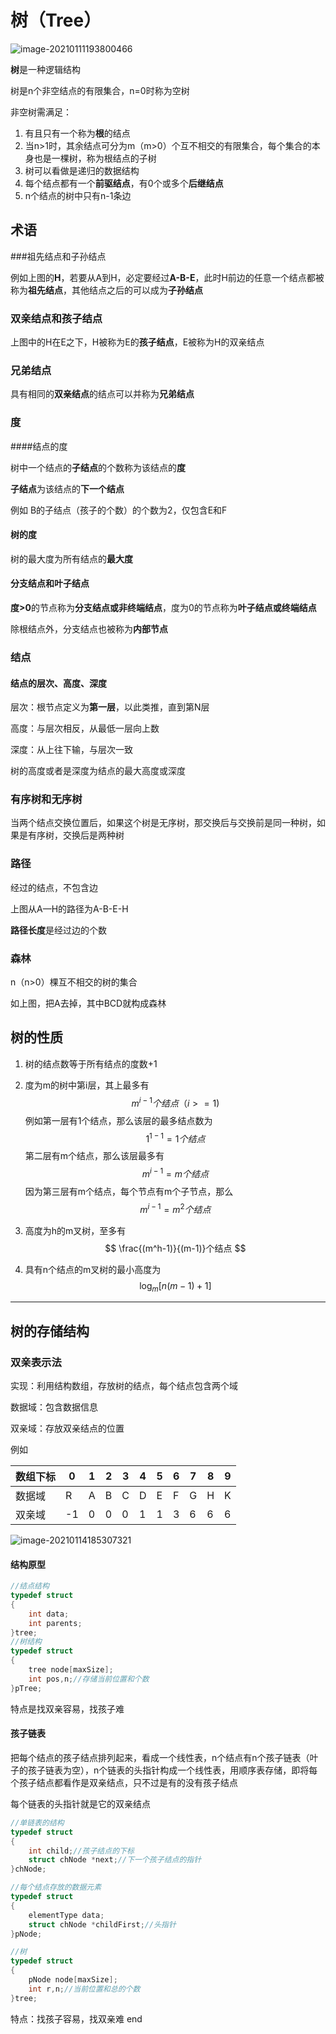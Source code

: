 # 树（Tree）

![image-20210111193800466](C:\Users\singx\AppData\Roaming\Typora\typora-user-images\image-20210111193800466.png)

**树**是一种逻辑结构 

树是n个非空结点的有限集合，n=0时称为空树

非空树需满足：

1. 有且只有一个称为**根**的结点
2. 当n>1时，其余结点可分为m（m>0）个互不相交的有限集合，每个集合的本身也是一棵树，称为根结点的子树
3. 树可以看做是递归的数据结构
4. 每个结点都有一个**前驱结点**，有0个或多个**后继结点**
5. n个结点的树中只有n-1条边

## 术语

###祖先结点和子孙结点

例如上图的**H**，若要从A到H，必定要经过**A-B-E**，此时H前边的任意一个结点都被称为**祖先结点**，其他结点之后的可以成为**子孙结点**

### 双亲结点和孩子结点

上图中的H在E之下，H被称为E的**孩子结点**，E被称为H的双亲结点

### 兄弟结点

具有相同的**双亲结点**的结点可以并称为**兄弟结点**

### 度

####结点的度

树中一个结点的**子结点**的个数称为该结点的**度**

**子结点**为该结点的**下一个结点**

例如 B的子结点（孩子的个数）的个数为2，仅包含E和F

#### 树的度

树的最大度为所有结点的**最大度**

#### 分支结点和叶子结点

**度>0**的节点称为**分支结点或非终端结点**，度为0的节点称为**叶子结点或终端结点**

除根结点外，分支结点也被称为**内部节点**

### 结点

#### 结点的层次、高度、深度

层次：根节点定义为**第一层**，以此类推，直到第N层

高度：与层次相反，从最低一层向上数

深度：从上往下输，与层次一致

树的高度或者是深度为结点的最大高度或深度

### 有序树和无序树

当两个结点交换位置后，如果这个树是无序树，那交换后与交换前是同一种树，如果是有序树，交换后是两种树

### 路径

经过的结点，不包含边

上图从A—H的路径为A-B-E-H

**路径长度**是经过边的个数

### 森林

n（n>0）棵互不相交的树的集合

如上图，把A去掉，其中BCD就构成森林

## 树的性质

1. 树的结点数等于所有结点的度数+1

2. 度为m的树中第i层，其上最多有
   $$
   {m}^{i-1}个结点（i>=1)
   $$
   例如第一层有1个结点，那么该层的最多结点数为
   $$
   {1}^{1-1}=1个结点
   $$
   第二层有m个结点，那么该层最多有
   $$
   {m}^{i-1}=m个结点
   $$
   因为第三层有m个结点，每个节点有m个子节点，那么
   $$
   {m}^{i-1}=m^2个结点
   $$
   
3. 高度为h的m叉树，至多有
   $$
   \frac{(m^h-1)}{(m-1)}个结点
   $$

4. 具有n个结点的m叉树的最小高度为
   $$
   \log_{m}{[n(m-1)+1]}
   $$

---

## 树的存储结构

### 双亲表示法

实现：利用结构数组，存放树的结点，每个结点包含两个域

数据域：包含数据信息

双亲域：存放双亲结点的位置

例如

| 数组下标 | 0    | 1    | 2    | 3    | 4    | 5    | 6    | 7    | 8    | 9    |
| -------- | ---- | ---- | ---- | ---- | ---- | ---- | ---- | ---- | ---- | ---- |
| 数据域   |R| A    | B    | C    | D    | E    | F    | G    | H    | K  |
| 双亲域   | -1 | 0 | 0 | 0 | 1 | 1 | 3 | 6 | 6 | 6 |

![image-20210114185307321](C:\Users\singx\AppData\Roaming\Typora\typora-user-images\image-20210114185307321.png)

#### 结构原型

```c
//结点结构
typedef struct
{
    int data;
    int parents;
}tree;
//树结构
typedef struct
{
    tree node[maxSize];
    int pos,n;//存储当前位置和个数
}pTree;
```

特点是找双亲容易，找孩子难

#### 孩子链表

把每个结点的孩子结点排列起来，看成一个线性表，n个结点有n个孩子链表（叶子的孩子链表为空），n个链表的头指针构成一个线性表，用顺序表存储，即将每个孩子结点都看作是双亲结点，只不过是有的没有孩子结点

每个链表的头指针就是它的双亲结点

```c
//单链表的结构
typedef struct
{
    int child;//孩子结点的下标
    struct chNode *next;//下一个孩子结点的指针
}chNode;

//每个结点存放的数据元素
typedef struct
{
    elementType data;
    struct chNode *childFirst;//头指针
}pNode;

//树  
typedef struct
{
    pNode node[maxSize];
    int r,n;//当前位置和总的个数
}tree;
```

特点：找孩子容易，找双亲难
end